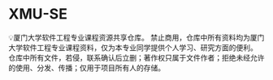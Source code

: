 # XMU-SE
💡厦门大学软件工程专业课程资源共享仓库。
禁止商用，仓库中所有资料均为厦门大学软件工程专业课程资料，仅为本专业同学提供个人学习、研究方面的便利。
仓库中所有文件，若侵，联系确认后立删；著作权只属于文件作者；拒绝未经允许的使用、分发、传播；仅用于项目所有人的存储。
